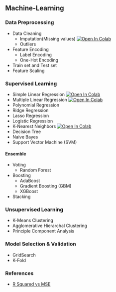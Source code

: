 ## Machine-Learning

### Data Preprocessing
* Data Cleaning
  * Imputation(Missing values)
[![Open In Colab](https://colab.research.google.com/assets/colab-badge.svg)](https://colab.research.google.com/drive/148uW2r1aWxJfkeke3DLZy4i4D5xjR1U7?usp=sharing)
  * Outliers
* Feature Encoding 
  * Label Encoding
  * One-Hot Encoding
* Train set and Test set
* Feature Scaling

### Supervised Learning
* Simple Linear Regression 
[![Open In Colab](https://colab.research.google.com/assets/colab-badge.svg)](https://colab.research.google.com/drive/1sJa-yaL31YUF6SrYZ2CnMUT675mSx9gN?usp=sharing)
* Multiple Linear Regression 
[![Open In Colab](https://colab.research.google.com/assets/colab-badge.svg)](https://colab.research.google.com/drive/1KnlRilD7HBvhVsaS8BeYhaGjEpQoghkH?usp=sharing)
* Polynomial Regression 
* Ridge Regression
* Lasso Regression
* Logistic Regression 
* K-Nearest Neighbors 
[![Open In Colab](https://colab.research.google.com/assets/colab-badge.svg)](https://colab.research.google.com/drive/1H4mcgtgLerJ71qLtMeZ-ceZBEU5xHRyt?usp=sharing)
* Decision Tree
* Naive Bayes 
* Support Vector Machine (SVM)

#### Ensemble
* Voting 
  * Random Forest
* Boosting 
  * AdaBoost
  * Gradient Boosting (GBM)
  * XGBoost
* Stacking

### Unsupervised Learning
* K-Means Clustering
* Agglomerative Hierarchal Clustering
* Principle Component Analysis

### Model Selection & Validation
* GridSearch
* K-Fold

### References 
* <a href = "https://data.library.virginia.edu/is-r-squared-useless/"> R Squared vs MSE </a>

